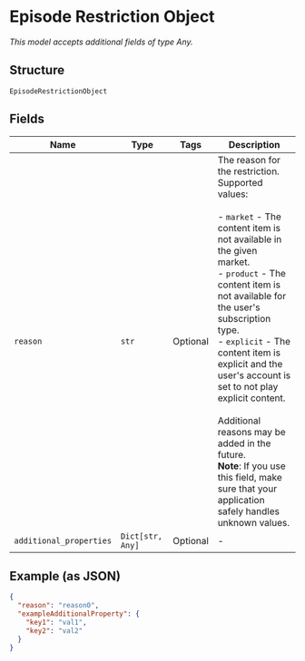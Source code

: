 
# Episode Restriction Object

*This model accepts additional fields of type Any.*

## Structure

`EpisodeRestrictionObject`

## Fields

| Name | Type | Tags | Description |
|  --- | --- | --- | --- |
| `reason` | `str` | Optional | The reason for the restriction. Supported values:<br><br>- `market` - The content item is not available in the given market.<br>- `product` - The content item is not available for the user's subscription type.<br>- `explicit` - The content item is explicit and the user's account is set to not play explicit content.<br><br>Additional reasons may be added in the future.<br>**Note**: If you use this field, make sure that your application safely handles unknown values. |
| `additional_properties` | `Dict[str, Any]` | Optional | - |

## Example (as JSON)

```json
{
  "reason": "reason0",
  "exampleAdditionalProperty": {
    "key1": "val1",
    "key2": "val2"
  }
}
```

